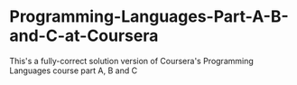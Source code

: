 # Programming-Languages-Part-A-B-and-C-at-Coursera
This's a fully-correct solution version of Coursera's Programming Languages course part A, B and C
